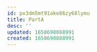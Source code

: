 ```yaml
---
id: px3dm5mt91ake86zy68lymu
title: PartA
desc: ''
updated: 1658698088991
created: 1658698088991
---
```

